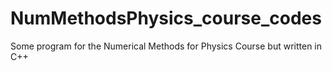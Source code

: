 # NumMethodsPhysics_course_codes
 Some program for the Numerical Methods for Physics Course but written in C++
